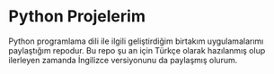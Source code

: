 # Python Projelerim

Python programlama dili ile ilgili geliştirdiğim birtakım uygulamalarımı paylaştığım repodur. Bu repo şu an için Türkçe olarak hazılanmış olup ilerleyen zamanda İngilizce versiyonunu da paylaşmış olurum.